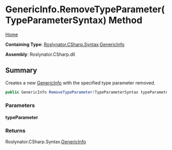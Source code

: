 # GenericInfo\.RemoveTypeParameter\(TypeParameterSyntax\) Method <a name="_Top"></a>

[Home](../../../../../README.md)

**Containing Type**: [Roslynator.CSharp.Syntax](../../README.md#_Top)\.[GenericInfo](../README.md#_Top)

**Assembly**: Roslynator\.CSharp\.dll

## Summary

Creates a new [GenericInfo](../README.md#_Top) with the specified type parameter removed\.

```csharp
public GenericInfo RemoveTypeParameter(TypeParameterSyntax typeParameter)
```

### Parameters

#### typeParameter

### Returns

Roslynator\.CSharp\.Syntax\.[GenericInfo](../README.md#_Top)

